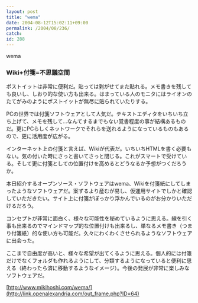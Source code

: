 ```yaml
---
layout: post
title: "wema"
date: 2004-08-12T15:02:11+09:00
permalink: /2004/08/236/
catch: 
id: 288
---
```

wema  
<!--more-->

### Wiki+付箋=不思議空間
  

ポストイットは非常に便利だ。貼っては剥がせてまた貼れる。メモ書きを残しても良いし、しおり的な使い方も出来る。はまっている人のモニタにはライオンのたてがみのようにポストイットが無尽に貼られていたりする。

  

PCの世界では付箋ソフトウェアとして人気だ。テキストエディタをいちいち立ち上げて、メモを残して…なんてするまでもない覚書程度の事が結構あるものだ。更にPCらしくネットワークでそれらを送れるようになっているものもあるので、更に活用度が広がる。

  

インターネット上の付箋と言えば、Wikiが代表だ。いちいちHTMLを書く必要もない。気の付いた時にさっと書いてさっと閉じる。これがスマートで受けている。そして更に付箋としての位置付けを高めるとどうなるか予想がつくだろうか。

  

本日紹介するオープンソース・ソフトウェアはwema、Wikiを付箋紙にしてしまったようなソフトウェアだ。案ずるより産むが易し、仮運用サイトでしかと確認していただきたい。サイト上に付箋がぽっかり浮かんでいるのがお分かりいただけるだろう。

  

コンセプトが非常に面白く、様々な可能性を秘めているように思える。線を引く事も出来るのでマインドマップ的な位置付けも出来るし、単なるメモ書き（つまり付箋紙）的な使い方も可能だ。久々にわくわくさせられるようなソフトウェアに出会った。

  

ここまで自由度が高いと、様々な希望が出てくるように思える。個人的には付箋だけでなくフォルダも作れるようにして、分類するようになっていると便利に思える（終わったら済に移動するようなイメージ）。今後の発展が非常に楽しみなソフトウェアだ。

  

[http://www.mikihoshi.com/wema/](http://link.openalexandria.com/out_frame.php?ID=64)

